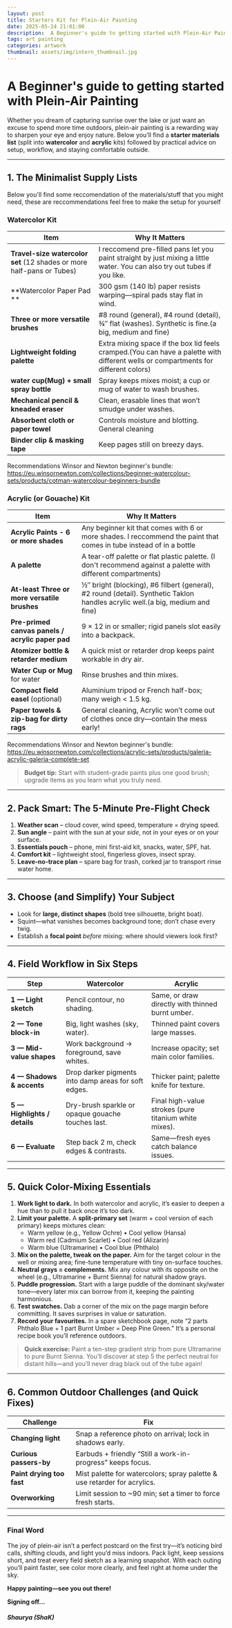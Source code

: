 ```yaml
---
layout: post
title: Starters Kit for Plein-Air Painting
date: 2025-05-24 21:01:00
description:  A Beginner's guide to getting started with Plein-Air Painting
tags: art painting
categories: artwork
thumbnail: assets/img/intern_thumbnail.jpg
---
```

# A Beginner's guide to getting started with Plein-Air Painting

Whether you dream of capturing sunrise over the lake or just want an excuse to spend more time outdoors, plein-air painting is a rewarding way to sharpen your eye and enjoy nature. Below you’ll find a **starter materials list** (split into **watercolor** and **acrylic** kits) followed by practical advice on setup, workflow, and staying comfortable outside.

---

## 1. The Minimalist Supply Lists


Below you'll find some reccomendation of the materials/stuff that you might need, these are reccommendations feel free to make the setup for yourself
### Watercolor Kit

| Item | Why It Matters |
| --- | --- |
| **Travel-size watercolor set** (12 shades or more half-pans or Tubes) | I reccomend pre-filled pans let you paint straight by just mixing a little water. You can also try out tubes if you like. |
| **Watercolor Paper Pad ** | 300 gsm (140 lb) paper resists warping—spiral pads stay flat in wind. |
| **Three or more versatile brushes** | #8 round (general), #4 round (detail), ¾″ flat (washes). Synthetic is fine.(a big, medium and fine) |
| **Lightweight folding palette** | Extra mixing space if the box lid feels cramped.(You can have a palette with different wells or compartments for different colors) |
| **water cup(Mug) + small spray bottle** | Spray keeps mixes moist; a cup or mug of water to wash brushes. |
| **Mechanical pencil & kneaded eraser** | Clean, erasable lines that won’t smudge under washes. |
| **Absorbent cloth or paper towel** | Controls moisture and blotting. General cleaning |
| **Binder clip & masking tape** | Keep pages still on breezy days. |

Recommendations Winsor and Newton beginner's bundle: https://eu.winsornewton.com/collections/beginner-watercolour-sets/products/cotman-watercolour-beginners-bundle
### Acrylic (or Gouache) Kit

| Item | Why It Matters |
| --- | --- |
| **Acrylic Paints - 6 or more shades** | Any beginner kit that comes with 6 or more shades. I reccommend the paint that comes in tube instead of in a bottle |
| **A palette** | A tear-off palette or flat plastic palette. (I don't recommend against a palette with different compartments)  |
| **At-least Three or more versatile brushes** | ½″ bright (blocking), #6 filbert (general), #2 round (detail). Synthetic Taklon handles acrylic well.(a big, medium and fine) |
| **Pre-primed canvas panels / acrylic paper pad** | 9 × 12 in or smaller; rigid panels slot easily into a backpack. |
| **Atomizer bottle & retarder medium** | A quick mist or retarder drop keeps paint workable in dry air. |
| **Water Cup or Mug** for water | Rinse brushes and thin mixes. |
| **Compact field easel** (optional) | Aluminium tripod or French half-box; many weigh < 1.5 kg. |
| **Paper towels  & zip-bag for dirty rags** | General cleaning, Acrylic won’t come out of clothes once dry—contain the mess early! |

Recommendations Winsor and Newton beginner's bundle: https://eu.winsornewton.com/collections/acrylic-sets/products/galeria-acrylic-galeria-complete-set



> **Budget tip:** Start with student-grade paints plus one good brush; upgrade items as you learn what you truly need.

---

## 2. Pack Smart: The 5-Minute Pre-Flight Check

1. **Weather scan** – cloud cover, wind speed, temperature = drying speed.  
2. **Sun angle** – paint with the sun at your *side*, not in your eyes or on your surface.  
3. **Essentials pouch** – phone, mini first-aid kit, snacks, water, SPF, hat.  
4. **Comfort kit** – lightweight stool, fingerless gloves, insect spray.  
5. **Leave-no-trace plan** – spare bag for trash, corked jar to transport rinse water home.

---

## 3. Choose (and Simplify) Your Subject

* Look for **large, distinct shapes** (bold tree silhouette, bright boat).  
* Squint—what vanishes becomes background tone; don’t chase every twig.  
* Establish a **focal point** *before* mixing: where should viewers look first?

---

## 4. Field Workflow in Six Steps

| Step | Watercolor | Acrylic |
| --- | --- | --- |
| **1 — Light sketch** | Pencil contour, no shading. | Same, or draw directly with thinned burnt umber. |
| **2 — Tone block-in** | Big, light washes (sky, water). | Thinned paint covers large masses. |
| **3 — Mid-value shapes** | Work background → foreground, save whites. | Increase opacity; set main color families. |
| **4 — Shadows & accents** | Drop darker pigments into damp areas for soft edges. | Thicker paint; palette knife for texture. |
| **5 — Highlights / details** | Dry-brush sparkle or opaque gouache touches last. | Final high-value strokes (pure titanium white mixes). |
| **6 — Evaluate** | Step back 2 m, check edges & contrasts. | Same—fresh eyes catch balance issues. |

---
## 5. Quick Color-Mixing Essentials

1. **Work light to dark.**  In both watercolor and acrylic, it’s easier to deepen a hue than to pull it back once it’s too dark.
2. **Limit your palette.**  A **split-primary set** (warm + cool version of each primary) keeps mixtures clean:
   * Warm yellow (e.g., Yellow Ochre) • Cool yellow (Hansa)
   * Warm red (Cadmium Scarlet) • Cool red (Alizarin)
   * Warm blue (Ultramarine) • Cool blue (Phthalo)
3. **Mix on the palette, tweak on the paper.**  Aim for the target colour in the well or mixing area; fine-tune temperature with tiny on-surface touches.
4. **Neutral grays = complements.**  Mix any colour with its opposite on the wheel (e.g., Ultramarine + Burnt Sienna) for natural shadow grays.
5. **Puddle progression.**  Start with a large puddle of the dominant sky/water tone—every later mix can borrow from it, keeping the painting harmonious.
6. **Test swatches.**  Dab a corner of the mix on the page margin before committing. It saves surprises in value or saturation.
7. **Record your favourites.**  In a spare sketchbook page, note “2 parts Phthalo Blue + 1 part Burnt Umber = Deep Pine Green.” It’s a personal recipe book you’ll reference outdoors.

> **Quick exercise:** Paint a ten-step gradient strip from pure Ultramarine to pure Burnt Sienna. You’ll discover at step 5 the perfect neutral for distant hills—and you’ll never drag black out of the tube again!

---
## 6. Common Outdoor Challenges (and Quick Fixes)

| Challenge | Fix |
| --- | --- |
| **Changing light** | Snap a reference photo on arrival; lock in shadows early. |
| **Curious passers-by** | Earbuds + friendly “Still a work-in-progress” keeps focus. |
| **Paint drying too fast** | Mist palette for watercolors; spray palette & use retarder for acrylics. |
| **Overworking** | Limit session to ~90 min; set a timer to force fresh starts. |

---

### Final Word

The joy of plein-air isn’t a perfect postcard on the first try—it’s noticing bird calls, shifting clouds, and light you’d miss indoors. Pack light, keep sessions short, and treat every field sketch as a learning snapshot. With each outing you’ll paint faster, see color more clearly, and feel right at home under the sky.

**Happy painting—see you out there!**

<!-- 
<div class="row mt-3">
    <div class="col-sm mt-3 mt-md-0">
        {% include figure.liquid loading="eager" path="assets/img/art/7.jpg" class="img-fluid rounded z-depth-1" zoomable=true %}
    </div>
    <div class="col-sm mt-3 mt-md-0">
        {% include figure.liquid loading="eager" path="assets/img/art/8.jpg" class="img-fluid rounded z-depth-1" zoomable=true %}
    </div>
</div>
<div class="caption">
    Some of my Plein-air paintings, just to show-off :wink: hahaha
</div> -->

**Signing off...**

##### Shaurya (ShaK)